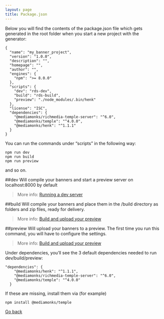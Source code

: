 ```yaml
---
layout: page
title: Package.json
---
```


Below you will find the contents of the package.json file which gets generated in the root folder when you start a new project with the generator:

```
{
  "name": "my_banner_project",
  "version": "1.0.0",
  "description": "",
  "homepage": "",
  "author": "",
  "engines": {
    "npm": ">= 8.0.0"
  },
  "scripts": {
    "dev": "rds-dev",
    "build": "rds-build",
    "preview": "./node_modules/.bin/henk"
  },
  "license": "ISC",
  "dependencies": {
    "@mediamonks/richmedia-temple-server": "^6.0",
    "@mediamonks/temple": "^4.0.0",
    "@mediamonks/henk": "^1.1.1"
  }
}
```

You can run the commands under “scripts” in the following way:

```
npm run dev
npm run build
npm run preview
```

and so on.

##dev
Will compile your banners and start a preview server on localhost:8000 by default

>More info: [Running a dev server](./running-building-uploading.md)


##build
Will compile your banners and place them in the /build directory as folders and zip files, ready for delivery.

>More info: [Build and upload your preview](./running-building-uploading.md)


##preview
Will upload your banners to a preview. The first time you run this command, you will have to configure the settings.

>More info: [Build and upload your preview](./running-building-uploading.md)



Under dependencies, you’ll see the 3 default dependencies needed to run dev/build/preview:

```
"dependencies": {
    "@mediamonks/henk": "^1.1.1",
    "@mediamonks/richmedia-temple-server": "^6.0",
    "@mediamonks/temple": "^4.0.0"
  }
```

If these are missing, install them via (for example)

```
npm install @mediamonks/temple
```


[Go back](./getting-started.md)













